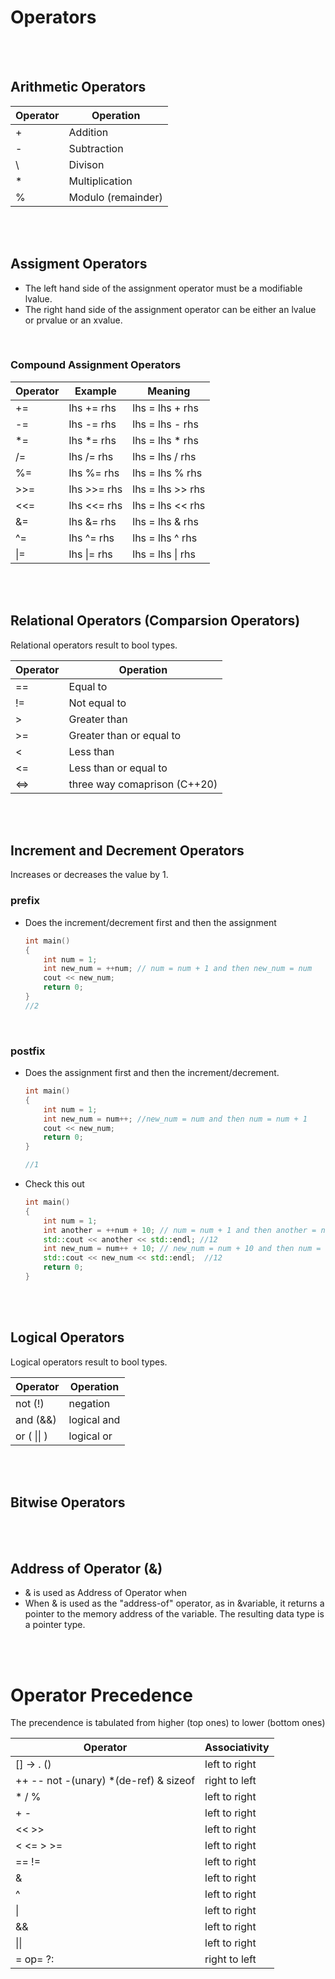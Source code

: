 # Operators

<br>
<br>

## Arithmetic Operators

| Operator | Operation          |
| -------- | ------------------ |
| +        | Addition           |
| -        | Subtraction        |
| \        | Divison            |
| \*       | Multiplication     |
| %        | Modulo (remainder) |

<br>
<br>

## Assigment Operators

- The left hand side of the assignment operator must be a modifiable lvalue.
- The right hand side of the assignment operator can be either an lvalue or prvalue or an xvalue.

<br>

### Compound Assignment Operators

| Operator | Example     | Meaning          |
| -------- | ----------- | ---------------- |
| +=       | lhs += rhs  | lhs = lhs + rhs  |
| -=       | lhs -= rhs  | lhs = lhs - rhs  |
| \*=      | lhs \*= rhs | lhs = lhs \* rhs |
| /=       | lhs /= rhs  | lhs = lhs / rhs  |
| %=       | lhs %= rhs  | lhs = lhs % rhs  |
| >>=      | lhs >>= rhs | lhs = lhs >> rhs |
| <<=      | lhs <<= rhs | lhs = lhs << rhs |
| &=       | lhs &= rhs  | lhs = lhs & rhs  |
| ^=       | lhs ^= rhs  | lhs = lhs ^ rhs  |
| \|=      | lhs \|= rhs | lhs = lhs \| rhs |

<br>
<br>

## Relational Operators (Comparsion Operators)

Relational operators result to bool types.

| Operator | Operation                    |
| -------- | ---------------------------- |
| ==       | Equal to                     |
| !=       | Not equal to                 |
| >        | Greater than                 |
| >=       | Greater than or equal to     |
| <        | Less than                    |
| <=       | Less than or equal to        |
| <=>      | three way comaprison (C++20) |

<br>
<br>

## Increment and Decrement Operators

Increases or decreases the value by 1.

### prefix

- Does the increment/decrement first and then the assignment

  ```cpp
  int main()
  {
      int num = 1;
      int new_num = ++num; // num = num + 1 and then new_num = num
      cout << new_num;
      return 0;
  }
  //2
  ```

<br>

### postfix

- Does the assignment first and then the increment/decrement.

  ```cpp
  int main()
  {
      int num = 1;
      int new_num = num++; //new_num = num and then num = num + 1
      cout << new_num;
      return 0;
  }

  //1
  ```

* Check this out

  ```cpp
  int main()
  {
      int num = 1;
      int another = ++num + 10; // num = num + 1 and then another = num + 10;
      std::cout << another << std::endl; //12
      int new_num = num++ + 10; // new_num = num + 10 and then num = num + 1;
      std::cout << new_num << std::endl;  //12
      return 0;
  }
  ```

<br>
<br>

## Logical Operators

Logical operators result to bool types.

| Operator    | Operation   |
| ----------- | ----------- |
| not (!)     | negation    |
| and (&&)    | logical and |
| or ( \|\| ) | logical or  |

<br>
<br>

## Bitwise Operators

<!-- TODO : Complete this part -->

<br>
<br>

## Address of Operator (&)

- & is used as Address of Operator when
- When & is used as the "address-of" operator, as in &variable, it returns a pointer to the memory address of the variable. The resulting data type is a pointer type.

<br>
<br>

# Operator Precedence

The precendence is tabulated from higher (top ones) to lower (bottom ones)

| Operator                               | Associativity |
| -------------------------------------- | ------------- |
| [] -> . ()                             | left to right |
| ++ -- not -(unary) \*(de-ref) & sizeof | right to left |
| \* / %                                 | left to right |
| + -                                    | left to right |
| << >>                                  | left to right |
| < <= > >=                              | left to right |
| == !=                                  | left to right |
| &                                      | left to right |
| ^                                      | left to right |
| \|                                     | left to right |
| &&                                     | left to right |
| \|\|                                   | left to right |
| = op= ?:                               | right to left |

<br>
<br>
